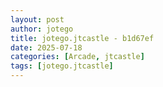 ```yaml
---
layout: post
author: jotego
title: jotego.jtcastle - b1d67ef
date: 2025-07-18
categories: [Arcade, jtcastle]
tags: [jotego.jtcastle]
---
```


